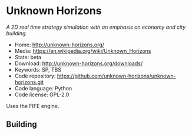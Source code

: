 # Unknown Horizons

_A 2D real time strategy simulation with an emphasis on economy and city building._

- Home: http://unknown-horizons.org/
- Media: https://en.wikipedia.org/wiki/Unknown_Horizons
- State: beta
- Download: http://unknown-horizons.org/downloads/
- Keywords: SP, TBS
- Code repository: https://github.com/unknown-horizons/unknown-horizons.git
- Code language: Python
- Code license: GPL-2.0

Uses the FIFE engine.

## Building

